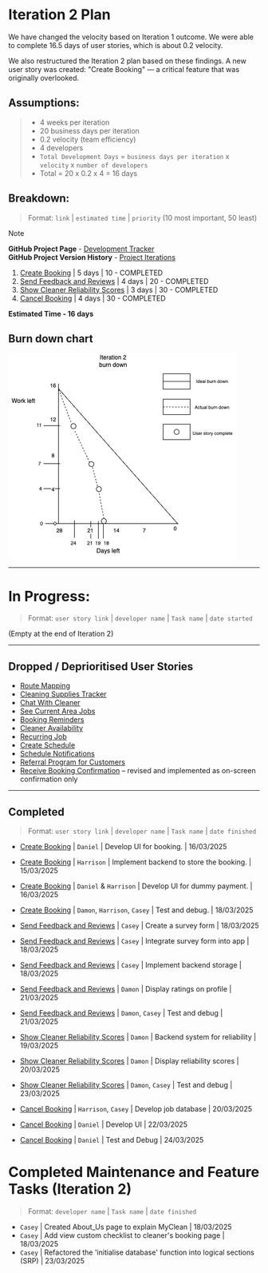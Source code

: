 # Iteration 2 Plan

We have changed the velocity based on Iteration 1 outcome. We were able to complete 16.5 days of user stories, which is about 0.2 velocity.

We also restructured the Iteration 2 plan based on these findings. A new user story was created: "Create Booking" — a critical feature that was originally overlooked.

## Assumptions:
> - 4 weeks per iteration  
> - 20 business days per iteration  
> - 0.2 velocity (team efficiency)  
> - 4 developers
> - `Total Development Days` = `business days per iteration` x `velocity` x `number of developers`  
> - Total = 20 x 0.2 x 4 = 16 days

## Breakdown:
> Format: `link` | `estimated time` | `priority` (10 most important, 50 least)

> [!Note]
> **GitHub Project Page** - [Development Tracker](https://github.com/users/Casey-Summers/projects/1) <br>
> **GitHub Project Version History** - [Project Iterations](/major_component_designs/github_pages_timeline.md)

1. [Create Booking](/user_stories/user_story_create_booking.md) | 5 days | 10 - COMPLETED
2. [Send Feedback and Reviews](/user_stories/user_story_send_feedback_and_reviews.md) | 4 days | 20 - COMPLETED
3. [Show Cleaner Reliability Scores](/user_stories/user_story_show_cleaner_reliability_scores.md) | 3 days | 30 - COMPLETED
4. [Cancel Booking](/user_stories/user_story_handle_cancel_booking.md) | 4 days | 30 - COMPLETED

**Estimated Time - 16 days**

## Burn down chart
![Burn down chart](/iterations/images/iteration_2_burndown.jpg)

---

# In Progress:
> Format: `user story link` | `developer name` | `Task name` | `date started`

(Empty at the end of Iteration 2)

---

## Dropped / Deprioritised User Stories
* [Route Mapping](/user_stories/user_story_efficient_route_mapping.md)  
* [Cleaning Supplies Tracker](/user_stories/user_story_cleaning_supplies_tracking.md)  
* [Chat With Cleaner](/user_stories/user_story_chat_with_hired_cleaner.md)  
* [See Current Area Jobs](/user_stories/user_story_see_current_area_cleaning_jobs.md)  
* [Booking Reminders](/user_stories/user_story_booking_reminders.md)  
* [Cleaner Availability](/user_stories/user_story_cleaner_availability.md)  
* [Recurring Job](/user_stories/user_story_recurring_job.md)  
* [Create Schedule](/user_stories/user_story_create_schedule.md)  
* [Schedule Notifications](/user_stories/user_story_schedule_notifications.md)  
* [Referral Program for Customers](/user_stories/user_story_referral_program_for_customers.md)  
* [Receive Booking Confirmation](/user_stories/user_story_receive_booking_confirmation.md) – revised and implemented as on-screen confirmation only

---

## Completed
> Format: `user story link` | `developer name` | `Task name` | `date finished`

* [Create Booking](/user_stories/user_story_create_booking.md) | `Daniel` | Develop UI for booking. | 16/03/2025  
* [Create Booking](/user_stories/user_story_create_booking.md) | `Harrison` | Implement backend to store the booking. | 15/03/2025  
* [Create Booking](/user_stories/user_story_create_booking.md) | `Daniel` & `Harrison` | Develop UI for dummy payment. | 16/03/2025  
* [Create Booking](/user_stories/user_story_create_booking.md) | `Damon`, `Harrison`, `Casey` | Test and debug. | 18/03/2025  

* [Send Feedback and Reviews](/user_stories/user_story_send_feedback_and_reviews.md) | `Casey` | Create a survey form | 18/03/2025  
* [Send Feedback and Reviews](/user_stories/user_story_send_feedback_and_reviews.md) | `Casey` | Integrate survey form into app | 18/03/2025  
* [Send Feedback and Reviews](/user_stories/user_story_send_feedback_and_reviews.md) | `Casey` | Implement backend storage | 18/03/2025  
* [Send Feedback and Reviews](/user_stories/user_story_send_feedback_and_reviews.md) | `Damon` | Display ratings on profile | 21/03/2025  
* [Send Feedback and Reviews](/user_stories/user_story_send_feedback_and_reviews.md) | `Damon`, `Casey` | Test and debug | 21/03/2025  

* [Show Cleaner Reliability Scores](/user_stories/user_story_show_cleaner_reliability_scores.md) | `Damon` | Backend system for reliability | 19/03/2025  
* [Show Cleaner Reliability Scores](/user_stories/user_story_show_cleaner_reliability_scores.md) | `Damon` | Display reliability scores | 20/03/2025  
* [Show Cleaner Reliability Scores](/user_stories/user_story_show_cleaner_reliability_scores.md) | `Damon`, `Casey` | Test and debug | 23/03/2025  

* [Cancel Booking](/user_stories/user_story_handle_cancel_booking.md) | `Harrison`, `Casey` | Develop job database | 20/03/2025  
* [Cancel Booking](/user_stories/user_story_handle_cancel_booking.md) | `Daniel` | Develop UI | 22/03/2025  
* [Cancel Booking](/user_stories/user_story_handle_cancel_booking.md) | `Daniel` | Test and Debug | 24/03/2025  

# Completed Maintenance and Feature Tasks (Iteration 2)
> Format: `developer name` | `Task name` | `date finished`

* `Casey` | Created About_Us page to explain MyClean | 18/03/2025  
* `Casey` | Add view custom checklist to cleaner's booking page | 18/03/2025
* `Casey` | Refactored the 'initialise database' function into logical sections (SRP) | 23/03/2025
